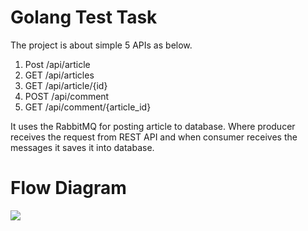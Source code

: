 # Golang Test Task

The project is about simple 5 APIs as below. 
1. Post /api/article
2. GET /api/articles
3. GET /api/article/{id}
4. POST /api/comment
5. GET /api/comment/{article_id}

It uses the RabbitMQ for posting article to database. Where producer receives the request from REST API and when consumer receives the messages it saves it into database.


# Flow Diagram 

[![](https://mermaid.ink/img/pako:eNp9kk1rwzAMhv-KMJRs0F0GveRQaJsedgjkY7BLLo6jJobE6WyZbYT-99lNQla6TQFj63n1EtkamOgrZCFbrQapJIUwQEANdhiEQSvrhoI1BAbfLSrhcjAE1mDMP99kRU0Qnnhr8ALuW60KNesiyWvNu0KBC26pV7YrUU9nQb2GPXADe91_mDl_5pqkkGeuCDJPs2P-Crvk5R4nHie6r6z4rTpOr-W8LCXF6T0_eHzolbHdb-WRxxEnXnKDhRoFGgWBrsuH581mDfPyOEIf-6ftNgsh6Q3Bzpu1uMDMwcRBW7bSNBCjMbz-wRPH43QRdKMAqJ_agLkPH3E62mVIVivIrRBOf-uW_Y2z__HV_TB1Ei8_cnthPg5OGIWQu_fEuWevXO7Oq1BVbM1cYcdl5SZt8OmCXYesYKHbVnjitqWCFeripPZcccJjJZ0vC0lbXDM_RPmXEvN51ExzxqYx_AZ7TeIo?type=png)](https://mermaid.live/edit#pako:eNp9kk1rwzAMhv-KMJRs0F0GveRQaJsedgjkY7BLLo6jJobE6WyZbYT-99lNQla6TQFj63n1EtkamOgrZCFbrQapJIUwQEANdhiEQSvrhoI1BAbfLSrhcjAE1mDMP99kRU0Qnnhr8ALuW60KNesiyWvNu0KBC26pV7YrUU9nQb2GPXADe91_mDl_5pqkkGeuCDJPs2P-Crvk5R4nHie6r6z4rTpOr-W8LCXF6T0_eHzolbHdb-WRxxEnXnKDhRoFGgWBrsuH581mDfPyOEIf-6ftNgsh6Q3Bzpu1uMDMwcRBW7bSNBCjMbz-wRPH43QRdKMAqJ_agLkPH3E62mVIVivIrRBOf-uW_Y2z__HV_TB1Ei8_cnthPg5OGIWQu_fEuWevXO7Oq1BVbM1cYcdl5SZt8OmCXYesYKHbVnjitqWCFeripPZcccJjJZ0vC0lbXDM_RPmXEvN51ExzxqYx_AZ7TeIo)
